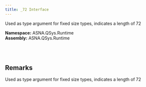 ```yaml
---
title: _72 Interface
---
```


Used as type argument for fixed size types, indicates a length of 72

**Namespace:** ASNA.QSys.Runtime <br/>
**Assembly:** ASNA.QSys.Runtime

<br>
<br>

## Remarks

Used as type argument for fixed size types, indicates a length of 72

[//]: # ($$TODO: Complete the Remarks section.)

<br>
<br>

